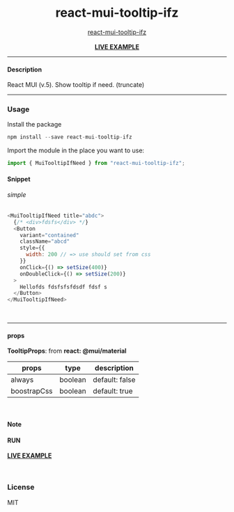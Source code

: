 <div align="center">
    <h1>react-mui-tooltip-ifz</h1>
    <a href="https://github.com/delpikye-v/react-mui-tooltip-if-need">react-mui-tooltip-ifz</a>
    <br />
    <br />
    <b><a href="https://codesandbox.io/s/hjhn36">LIVE EXAMPLE</a>
    </b>
</div>

---

#### Description

React MUI (v.5). Show tooltip if need. (truncate)

---
### Usage

Install the package

```js
npm install --save react-mui-tooltip-ifz
```

Import the module in the place you want to use:
```js
import { MuiTooltipIfNeed } from "react-mui-tooltip-ifz";

```

#### Snippet

###### simple

```js
<MuiTooltipIfNeed title="abdc">
  {/* <div>fdsfs</div> */}
  <Button
    variant="contained"
    className="abcd"
    style={{
      width: 200 // => use should set from css
    }}
    onClick={() => setSize(400)}
    onDoubleClick={() => setSize(200)}
  >
    Hellofds fdsfsfsfdsdf fdsf s
  </Button>
</MuiTooltipIfNeed>
```

<br />

---


#### props

<b>TooltipProps</b>: from <b>react: @mui/material</b>


| props               | type                          | description                                  |
|---------------------|-------------------------------|----------------------------------------------|
| always              | boolean                       | default: false| show when text over          |
| boostrapCss         | boolean                       | default: true | arrow and color like boostrap|

<br />

#### Note



#### RUN

<b><a href="https://codesandbox.io/s/hjhn36">LIVE EXAMPLE</a></b>

<br />

### License

MIT
